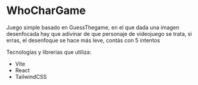 # WhoCharGame

Juego simple basado en GuessThegame, en el que dada una imagen desenfocada hay que adivinar de que personaje de videojuego se trata, si erras, el desenfoque se hace más leve, contás con 5 intentos

Tecnologías y librerias que utiliza:
- Vite
- React
- TailwindCSS